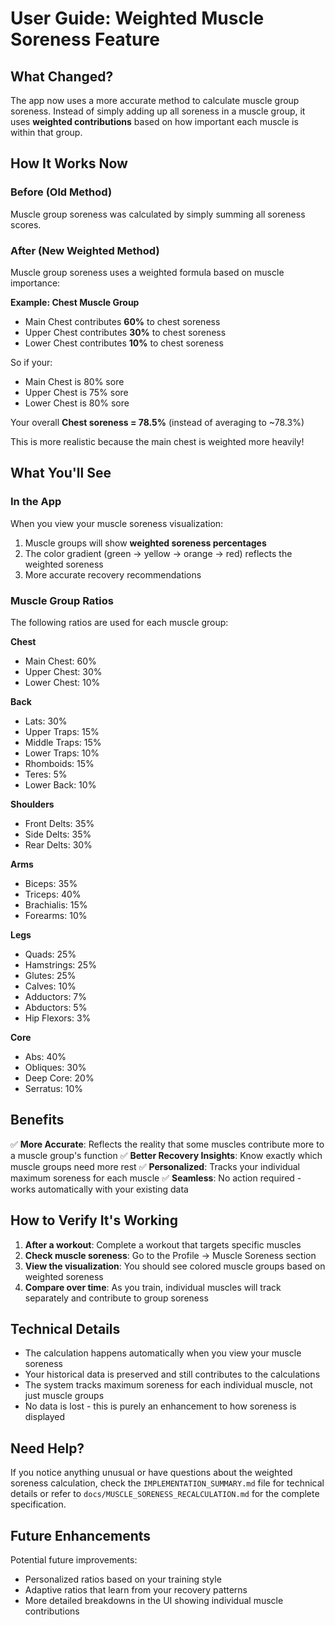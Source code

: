 # User Guide: Weighted Muscle Soreness Feature

## What Changed?

The app now uses a more accurate method to calculate muscle group soreness. Instead of simply adding up all soreness in a muscle group, it uses **weighted contributions** based on how important each muscle is within that group.

## How It Works Now

### Before (Old Method)
Muscle group soreness was calculated by simply summing all soreness scores.

### After (New Weighted Method)
Muscle group soreness uses a weighted formula based on muscle importance:

**Example: Chest Muscle Group**
- Main Chest contributes **60%** to chest soreness
- Upper Chest contributes **30%** to chest soreness  
- Lower Chest contributes **10%** to chest soreness

So if your:
- Main Chest is 80% sore
- Upper Chest is 75% sore
- Lower Chest is 80% sore

Your overall **Chest soreness = 78.5%** (instead of averaging to ~78.3%)

This is more realistic because the main chest is weighted more heavily!

## What You'll See

### In the App
When you view your muscle soreness visualization:
1. Muscle groups will show **weighted soreness percentages**
2. The color gradient (green → yellow → orange → red) reflects the weighted soreness
3. More accurate recovery recommendations

### Muscle Group Ratios
The following ratios are used for each muscle group:

**Chest**
- Main Chest: 60%
- Upper Chest: 30%
- Lower Chest: 10%

**Back**
- Lats: 30%
- Upper Traps: 15%
- Middle Traps: 15%
- Lower Traps: 10%
- Rhomboids: 15%
- Teres: 5%
- Lower Back: 10%

**Shoulders**
- Front Delts: 35%
- Side Delts: 35%
- Rear Delts: 30%

**Arms**
- Biceps: 35%
- Triceps: 40%
- Brachialis: 15%
- Forearms: 10%

**Legs**
- Quads: 25%
- Hamstrings: 25%
- Glutes: 25%
- Calves: 10%
- Adductors: 7%
- Abductors: 5%
- Hip Flexors: 3%

**Core**
- Abs: 40%
- Obliques: 30%
- Deep Core: 20%
- Serratus: 10%

## Benefits

✅ **More Accurate**: Reflects the reality that some muscles contribute more to a muscle group's function
✅ **Better Recovery Insights**: Know exactly which muscle groups need more rest
✅ **Personalized**: Tracks your individual maximum soreness for each muscle
✅ **Seamless**: No action required - works automatically with your existing data

## How to Verify It's Working

1. **After a workout**: Complete a workout that targets specific muscles
2. **Check muscle soreness**: Go to the Profile → Muscle Soreness section
3. **View the visualization**: You should see colored muscle groups based on weighted soreness
4. **Compare over time**: As you train, individual muscles will track separately and contribute to group soreness

## Technical Details

- The calculation happens automatically when you view your muscle soreness
- Your historical data is preserved and still contributes to the calculations
- The system tracks maximum soreness for each individual muscle, not just muscle groups
- No data is lost - this is purely an enhancement to how soreness is displayed

## Need Help?

If you notice anything unusual or have questions about the weighted soreness calculation, check the `IMPLEMENTATION_SUMMARY.md` file for technical details or refer to `docs/MUSCLE_SORENESS_RECALCULATION.md` for the complete specification.

## Future Enhancements

Potential future improvements:
- Personalized ratios based on your training style
- Adaptive ratios that learn from your recovery patterns
- More detailed breakdowns in the UI showing individual muscle contributions
